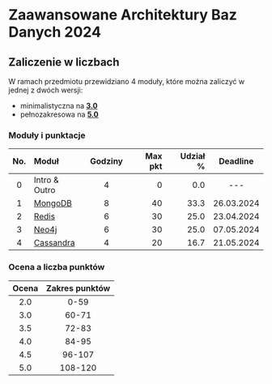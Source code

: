 # Zaawansowane Architektury Baz Danych 2024

## Zaliczenie w liczbach
W ramach przedmiotu przewidziano 4 moduły, które można zaliczyć w jednej z dwóch wersji:
- minimalistyczna na **[3.0](/minimal-labs.md)**
- pełnozakresowa na **[5.0](/full-labs.md)**

### Moduły i punktacje
|No.  | Moduł                             | Godziny | Max pkt | Udział % | Deadline   |
| :-: | :-------------------------------- | :-----: | ------: | -------: | :--------: |
| 0   | Intro & Outro                     | 4       | 0       | 0.0      | ---        |
| 1   | [MongoDB](/mongodb/README.md)     | 8       | 40      | 33.3     | 26.03.2024 |
| 2   | [Redis](/redis/README.md)         | 6       | 30      | 25.0     | 23.04.2024 |
| 3   | [Neo4j](/neo4j/README.md)         | 6       | 30      | 25.0     | 07.05.2024 |
| 4   | [Cassandra](/cassandra/README.md) | 4       | 20      | 16.7     | 21.05.2024 |

### Ocena a liczba punktów
| Ocena | Zakres punktów |
| :---: | :------------: |
| 2.0   | 0-59           |
| 3.0   | 60-71          |
| 3.5   | 72-83          |
| 4.0   | 84-95          |
| 4.5   | 96-107         |
| 5.0   | 108-120        |
